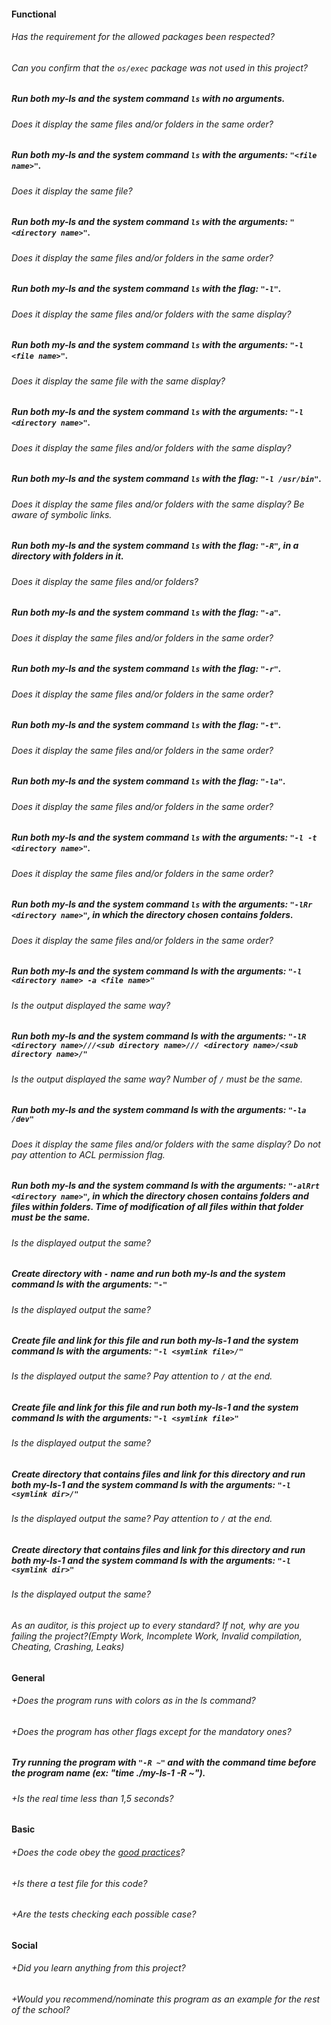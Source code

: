 #### Functional

###### Has the requirement for the allowed packages been respected?

###### Can you confirm that the `os/exec` package was not used in this project?

##### Run both my-ls and the system command `ls` with no arguments.

###### Does it display the same files and/or folders in the same order?

##### Run both my-ls and the system command `ls` with the arguments: `"<file name>"`.

###### Does it display the same file?

##### Run both my-ls and the system command `ls` with the arguments: `"<directory name>"`.

###### Does it display the same files and/or folders in the same order?

##### Run both my-ls and the system command `ls` with the flag: `"-l"`.

###### Does it display the same files and/or folders with the same display?

##### Run both my-ls and the system command `ls` with the arguments: `"-l <file name>"`.

###### Does it display the same file with the same display?

##### Run both my-ls and the system command `ls` with the arguments: `"-l <directory name>"`.

###### Does it display the same files and/or folders with the same display?

##### Run both my-ls and the system command `ls` with the flag: `"-l /usr/bin"`.

###### Does it display the same files and/or folders with the same display? Be aware of symbolic links.

##### Run both my-ls and the system command `ls` with the flag: `"-R"`, in a directory with folders in it.

###### Does it display the same files and/or folders?

##### Run both my-ls and the system command `ls` with the flag: `"-a"`.

###### Does it display the same files and/or folders in the same order?

##### Run both my-ls and the system command `ls` with the flag: `"-r"`.

###### Does it display the same files and/or folders in the same order?

##### Run both my-ls and the system command `ls` with the flag: `"-t"`.

###### Does it display the same files and/or folders in the same order?

##### Run both my-ls and the system command `ls` with the flag: `"-la"`.

###### Does it display the same files and/or folders in the same order?

##### Run both my-ls and the system command `ls` with the arguments: `"-l -t <directory name>"`.

###### Does it display the same files and/or folders in the same order?

##### Run both my-ls and the system command `ls` with the arguments: `"-lRr <directory name>"`, in which the directory chosen contains folders.

###### Does it display the same files and/or folders in the same order?

##### Run both my-ls and the system command ls with the arguments: `"-l <directory name> -a <file name>"`

###### Is the output displayed the same way?

##### Run both my-ls and the system command ls with the arguments: `"-lR <directory name>///<sub directory name>/// <directory name>/<sub directory name>/"`

###### Is the output displayed the same way? Number of `/` must be the same.

##### Run both my-ls and the system command ls with the arguments: `"-la /dev"`

###### Does it display the same files and/or folders with the same display? Do not pay attention to ACL permission flag.

##### Run both my-ls and the system command ls with the arguments: `"-alRrt <directory name>"`, in which the directory chosen contains folders and files within folders. Time of modification of all files within that folder must be the same.

###### Is the displayed output the same?

##### Create directory with `-` name and run both my-ls and the system command ls with the arguments: `"-"`

###### Is the displayed output the same?

##### Create file and link for this file and run both my-ls-1 and the system command ls with the arguments: `"-l <symlink file>/"`

###### Is the displayed output the same? Pay attention to `/` at the end.

##### Create file and link for this file and run both my-ls-1 and the system command ls with the arguments: `"-l <symlink file>"`

###### Is the displayed output the same?

##### Create directory that contains files and link for this directory and run both my-ls-1 and the system command ls with the arguments: `"-l <symlink dir>/"`

###### Is the displayed output the same? Pay attention to `/` at the end.

##### Create directory that contains files and link for this directory and run both my-ls-1 and the system command ls with the arguments: `"-l <symlink dir>"`

###### Is the displayed output the same?

###### As an auditor, is this project up to every standard? If not, why are you failing the project?(Empty Work, Incomplete Work, Invalid compilation, Cheating, Crashing, Leaks)

#### General

###### +Does the program runs with colors as in the ls command?

###### +Does the program has other flags except for the mandatory ones?

##### Try running the program with `"-R ~"` and with the command time before the program name (ex: "time ./my-ls-1 -R ~").

###### +Is the real time less than 1,5 seconds?

#### Basic

###### +Does the code obey the [good practices](../../good-practices/README.md)?

###### +Is there a test file for this code?

###### +Are the tests checking each possible case?

#### Social

###### +Did you learn anything from this project?

###### +Would you recommend/nominate this program as an example for the rest of the school?
